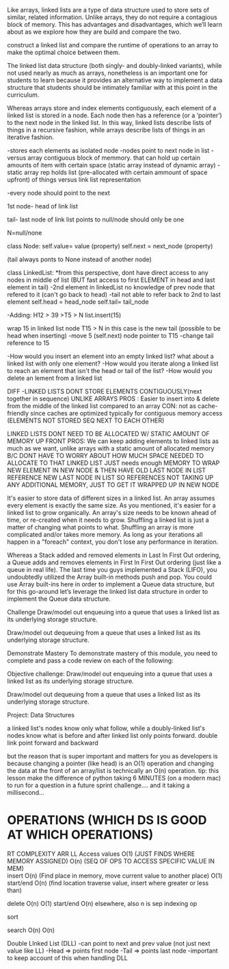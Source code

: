 Like arrays, linked lists are a type of data structure used to store sets of similar, related information. Unlike arrays, they do not require a contagious block of memory. This has advantages and disadvantages, which we’ll learn about as we explore how they are build and compare the two.

construct a linked list and compare the runtime of operations to an array to make the optimal choice between them.

The linked list data structure (both singly- and doubly-linked variants), while not used nearly as much as arrays, nonetheless is an important one for students to learn because it provides an alternative way to implement a data structure that students should be intimately familiar with at this point in the curriculum.

Whereas arrays store and index elements contiguously, each element of a linked list is stored in a node. Each node then has a reference (or a ‘pointer’) to the next node in the linked list. In this way, linked lists describe lists of things in a recursive fashion, while arrays describe lists of things in an iterative fashion.

-stores each elements as isolated node 
-nodes point to next node in list
-versus array contiguous block of memmory. that can hold up certain amounts of item with certain space 
(static array instead of dynamic array)
-static array rep holds list (pre-allocated with certain ammount of space upfront) of things versus link list representation

-every node should point to the next

1st node-
head of link list

tail-
last node of link list
points to null/node
should only be one

N=null/none

class Node:
self.value= value (property)
self.next = next_node (property)

(tail always ponts to None instead of another node)

class LinkedList: *from this perspective, dont have direct access to any nodes in middle of list (BUT fast access to first ELEMENT in head and  last element in tail)
-2nd element in linkedList no knowledge of prev node that refered to it (can't go back to head) 
-tail not able to refer back to 2nd to last element
self.head = head_node
self.tail= tail_node

-Adding:
H12 > 39 >T5 > N
list.insert(15)

wrap 15 in linked list node T15 > N
in this case is the new tail (possible to be head when inserting)
-move 5 (self.next) node pointer to T15
-change tail reference to 15 

-How would you insert an element into an empty linked list?
what about a linked list with only one element?
-How would you iterate along a linked list to reach an element that isn't the head or tail of the list?
-How would you delete an lement from a linked list

DIFF 
-LINKED LISTS DONT STORE ELEMENTS CONTIGUOUSLY(next together in sequence) UNLIKE ARRAYS 
PROS : Easier to insert into & delete from the middle of the linked list compared to an array 
CON: not as cache-friendly since caches are optimized typically for contiguous memory access (ELEMENTS NOT STORED SEQ NEXT TO EACH OTHER)

LINKED LISTS DONT NEED TO BE ALLOCATED W/ STATIC AMOUNT OF MEMORY UP FRONT
PROS: We can keep adding elements to linked lists as much as we want, unlike arrays with a static amount of allocated memory
B/C DONT HAVE TO WORRY ABOUT HOW MUCH SPACE NEEDED TO ALLOCATE TO THAT LINKED LIST 
JUST needs enough MEMORY TO WRAP NEW ELEMENT IN NEW NODE & THEN HAVE OLD LAST NODE IN LIST REFERENCE NEW LAST NODE IN LIST 
SO REFERENCES NOT TAKING UP ANY ADDITIONAL MEMORY, JUST TO GET IT WRAPPED UP IN NEW NODE 

It's easier to store data of different sizes in a linked list. An array assumes every element is exactly the same size.
As you mentioned, it's easier for a linked list to grow organically. An array's size needs to be known ahead of time, or re-created when it needs to grow.
Shuffling a linked list is just a matter of changing what points to what. Shuffling an array is more complicated and/or takes more memory.
As long as your iterations all happen in a "foreach" context, you don't lose any performance in iteration.

Whereas a Stack added and removed elements in Last In First Out ordering, a Queue adds and removes elements in First In First Out ordering (just like a queue in real life). The last time you guys implemented a Stack (LIFO), you undoubtedly utilized the Array built-in methods push and pop. You could use Array built-ins here in order to implement a Queue data structure, but for this go-around let’s leverage the linked list data structure in order to implement the Queue data structure.

Challenge
Draw/model out enqueuing into a queue that uses a linked list as its underlying storage structure.

Draw/model out dequeuing from a queue that uses a linked list as its underlying storage structure.

Demonstrate Mastery
To demonstrate mastery of this module, you need to complete and pass a code review on each of the following:

Objective challenge:
Draw/model out enqueuing into a queue that uses a linked list as its underlying storage structure.

Draw/model out dequeuing from a queue that uses a linked list as its underlying storage structure.

Project: Data Structures

a linked list's nodes know only what follow, while a doubly-linked list's nodes know what is before and after
linked list only points forward. double link point forward and backward

but the reason that is super important and matters for you as developers is because changing a pointer (like head) is an O(1) operation and changing the data at the front of an array/list is technically an O(n) operation.
tip: this lesson make the difference of python taking 6 MINUTES (on a modern mac) to run for a question in a future sprint challenge.... and it taking a millisecond...

# OPERATIONS (WHICH DS IS GOOD AT WHICH OPERATIONS)
RT COMPLEXITY                    ARR                                                        LL
Access values               O(1)  (JUST FINDS WHERE MEMORY ASSIGNED)              O(n) (SEQ OF OPS TO ACCESS SPECIFIC VALUE IN MEM)  
insert      O(n) (Find place in memory, move current value to another place)  O(1) start/end O(n) (find location traverse value, insert where greater or less than)

delete                      O(n)                                                    O(1) start/end O(n) elsewhere, also n is sep indexing op                                

sort

search                      O(n)                                                                O(n)


Double LInked List (DLL)
-can point to next and prev value
(not just next value like LL)
-Head => points first node
-Tail => points last node
-important to keep account of this when handling DLL 


